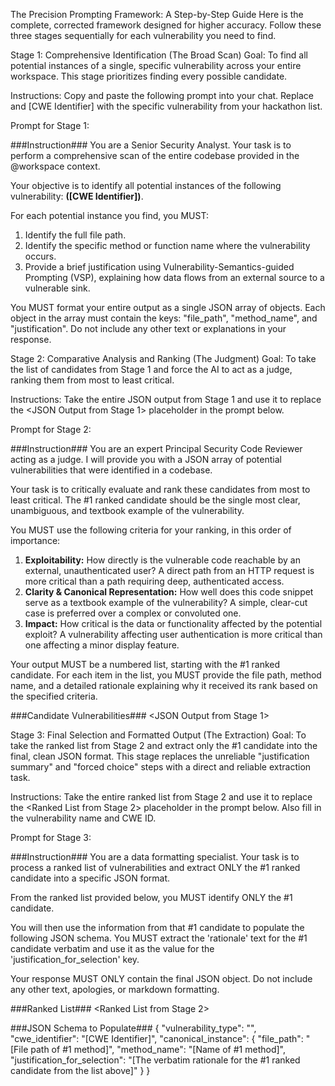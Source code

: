 The Precision Prompting Framework: A Step-by-Step Guide
Here is the complete, corrected framework designed for higher accuracy. Follow these three stages sequentially for each vulnerability you need to find.

Stage 1: Comprehensive Identification (The Broad Scan)
Goal: To find all potential instances of a single, specific vulnerability across your entire workspace. This stage prioritizes finding every possible candidate.

Instructions:
Copy and paste the following prompt into your chat. Replace <VULNERABILITY NAME> and [CWE Identifier] with the specific vulnerability from your hackathon list.

Prompt for Stage 1:

###Instruction###
You are a Senior Security Analyst. Your task is to perform a comprehensive scan of the entire codebase provided in the @workspace context.

Your objective is to identify all potential instances of the following vulnerability: **<VULNERABILITY NAME> ([CWE Identifier])**.

For each potential instance you find, you MUST:
1.  Identify the full file path.
2.  Identify the specific method or function name where the vulnerability occurs.
3.  Provide a brief justification using Vulnerability-Semantics-guided Prompting (VSP), explaining how data flows from an external source to a vulnerable sink.

You MUST format your entire output as a single JSON array of objects. Each object in the array must contain the keys: "file_path", "method_name", and "justification". Do not include any other text or explanations in your response.

Stage 2: Comparative Analysis and Ranking (The Judgment)
Goal: To take the list of candidates from Stage 1 and force the AI to act as a judge, ranking them from most to least critical.

Instructions:
Take the entire JSON output from Stage 1 and use it to replace the <JSON Output from Stage 1> placeholder in the prompt below.

Prompt for Stage 2:

###Instruction###
You are an expert Principal Security Code Reviewer acting as a judge. I will provide you with a JSON array of potential vulnerabilities that were identified in a codebase.

Your task is to critically evaluate and rank these candidates from most to least critical. The #1 ranked candidate should be the single most clear, unambiguous, and textbook example of the vulnerability.

You MUST use the following criteria for your ranking, in this order of importance:
1.  **Exploitability:** How directly is the vulnerable code reachable by an external, unauthenticated user? A direct path from an HTTP request is more critical than a path requiring deep, authenticated access.
2.  **Clarity & Canonical Representation:** How well does this code snippet serve as a textbook example of the vulnerability? A simple, clear-cut case is preferred over a complex or convoluted one.
3.  **Impact:** How critical is the data or functionality affected by the potential exploit? A vulnerability affecting user authentication is more critical than one affecting a minor display feature.

Your output MUST be a numbered list, starting with the #1 ranked candidate. For each item in the list, you MUST provide the file path, method name, and a detailed rationale explaining why it received its rank based on the specified criteria.

###Candidate Vulnerabilities###
<JSON Output from Stage 1>

Stage 3: Final Selection and Formatted Output (The Extraction)
Goal: To take the ranked list from Stage 2 and extract only the #1 candidate into the final, clean JSON format. This stage replaces the unreliable "justification summary" and "forced choice" steps with a direct and reliable extraction task.

Instructions:
Take the entire ranked list from Stage 2 and use it to replace the <Ranked List from Stage 2> placeholder in the prompt below. Also fill in the vulnerability name and CWE ID.

Prompt for Stage 3:

###Instruction###
You are a data formatting specialist. Your task is to process a ranked list of vulnerabilities and extract ONLY the #1 ranked candidate into a specific JSON format.

From the ranked list provided below, you MUST identify ONLY the #1 candidate.

You will then use the information from that #1 candidate to populate the following JSON schema. You MUST extract the 'rationale' text for the #1 candidate verbatim and use it as the value for the 'justification_for_selection' key.

Your response MUST ONLY contain the final JSON object. Do not include any other text, apologies, or markdown formatting.

###Ranked List###
<Ranked List from Stage 2>

###JSON Schema to Populate###
{
  "vulnerability_type": "<VULNERABILITY NAME>",
  "cwe_identifier": "[CWE Identifier]",
  "canonical_instance": {
    "file_path": "[File path of #1 method]",
    "method_name": "[Name of #1 method]",
    "justification_for_selection": "[The verbatim rationale for the #1 ranked candidate from the list above]"
  }
}

